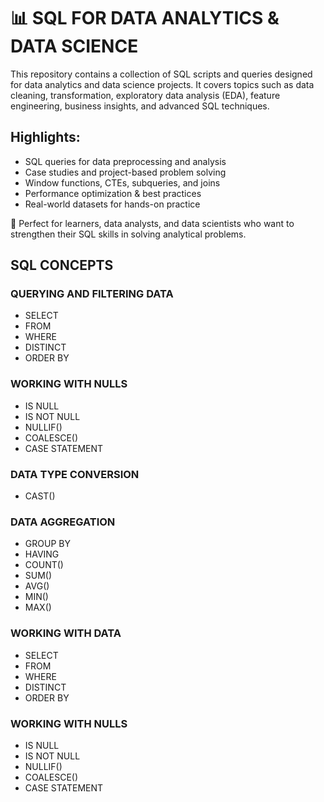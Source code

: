 # 📊 SQL FOR DATA ANALYTICS & DATA SCIENCE

This repository contains a collection of SQL scripts and queries designed for data analytics and data science projects. It covers topics such as data cleaning, transformation, exploratory data analysis (EDA), feature engineering, business insights, and advanced SQL techniques.

## Highlights:

- SQL queries for data preprocessing and analysis
- Case studies and project-based problem solving
- Window functions, CTEs, subqueries, and joins
- Performance optimization & best practices
- Real-world datasets for hands-on practice

🚀 Perfect for learners, data analysts, and data scientists who want to strengthen their SQL skills in solving analytical problems.


## SQL CONCEPTS
### QUERYING AND FILTERING DATA
- SELECT
- FROM
- WHERE
- DISTINCT
- ORDER BY

### WORKING WITH NULLS
- IS NULL
- IS NOT NULL
- NULLIF()
- COALESCE()
- CASE STATEMENT

### DATA TYPE CONVERSION
- CAST()

### DATA AGGREGATION
- GROUP BY
- HAVING
- COUNT()
- SUM()
- AVG()
- MIN()
- MAX()

### WORKING WITH DATA
- SELECT
- FROM
- WHERE
- DISTINCT
- ORDER BY

### WORKING WITH NULLS
- IS NULL
- IS NOT NULL
- NULLIF()
- COALESCE()
- CASE STATEMENT
